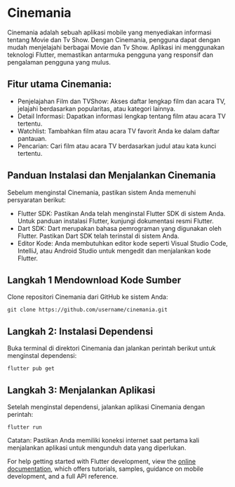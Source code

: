 # Cinemania

Cinemania adalah sebuah aplikasi mobile yang menyediakan informasi tentang Movie dan Tv Show. Dengan Cinemania, pengguna dapat dengan mudah menjelajahi berbagai Movie dan Tv Show. Aplikasi ini menggunakan teknologi Flutter, memastikan antarmuka pengguna yang responsif dan pengalaman pengguna yang mulus.

## Fitur utama Cinemania:

- Penjelajahan Film dan TVShow: Akses daftar lengkap film dan acara TV, jelajahi berdasarkan popularitas, atau kategori lainnya.
- Detail Informasi: Dapatkan informasi lengkap tentang film atau acara TV tertentu.
- Watchlist: Tambahkan film atau acara TV favorit Anda ke dalam daftar pantauan.
- Pencarian: Cari film atau acara TV berdasarkan judul atau kata kunci tertentu.

## Panduan Instalasi dan Menjalankan Cinemania

Sebelum menginstal Cinemania, pastikan sistem Anda memenuhi persyaratan berikut:

- Flutter SDK: Pastikan Anda telah menginstal Flutter SDK di sistem Anda. Untuk panduan instalasi Flutter, kunjungi dokumentasi resmi Flutter.
- Dart SDK: Dart merupakan bahasa pemrograman yang digunakan oleh Flutter. Pastikan Dart SDK telah terinstal di sistem Anda.
- Editor Kode: Anda membutuhkan editor kode seperti Visual Studio Code, IntelliJ, atau Android Studio untuk mengedit dan menjalankan kode Flutter.

## Langkah 1 Mendownload Kode Sumber
Clone repositori Cinemania dari GitHub ke sistem Anda:
```
git clone https://github.com/username/cinemania.git
```

## Langkah 2: Instalasi Dependensi
Buka terminal di direktori Cinemania dan jalankan perintah berikut untuk menginstal dependensi:
```
flutter pub get
```

## Langkah 3: Menjalankan Aplikasi
Setelah menginstal dependensi, jalankan aplikasi Cinemania dengan perintah:
```
flutter run
```

Catatan: Pastikan Anda memiliki koneksi internet saat pertama kali menjalankan aplikasi untuk mengunduh data yang diperlukan.


For help getting started with Flutter development, view the
[online documentation](https://docs.flutter.dev/), which offers tutorials,
samples, guidance on mobile development, and a full API reference.
